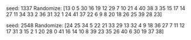 
seed: 1337 
Randomize: [13  0  5 30 16 19 12 29  7 10 21  4 40 38  3 35 15 17 14 27 11 34 33  2
 36 31 32  1 24 41 37 22  6  9  8 20 18 26 25 39 28 23] 

seed: 2548 
Randomize: [24 25 34  5 22 21 33 29 13 32  4  9 18 36 27  7 11 12 17 31  3 15  2  1
 20 28  0 41 16 14 10  8 39 23 35 26 40  6 30 19 37 38] 


 